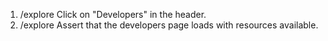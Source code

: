 1. /explore Click on "Developers" in the header.
2. /explore Assert that the developers page loads with resources available.